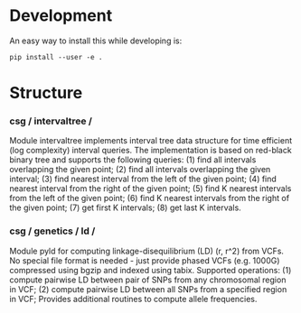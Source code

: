 # Development

An easy way to install this while developing is: 

```
pip install --user -e .
```

# Structure

### csg / intervaltree /
Module intervaltree implements interval tree data structure for time efficient (log complexity) interval queries. The implementation is based on red-black binary tree and supports the following queries: (1) find all intervals overlapping the given point; (2) find all intervals overlapping the given interval; (3) find nearest interval from the left of the given point; (4) find nearest interval from the right of the given point; (5) find K nearest intervals from the left of the given point; (6) find K nearest intervals from the right of the given point; (7) get first K intervals; (8) get last K intervals.

### csg / genetics / ld /
Module pyld for computing linkage-disequilibrium (LD) (r, r^2) from VCFs. No special file format is needed - just provide phased VCFs (e.g. 1000G) compressed using bgzip and indexed using tabix. Supported operations: (1) compute pairwise LD between pair of SNPs from any chromosomal region in VCF; (2) compute pairwise LD between all SNPs from a specified region in VCF; Provides additional routines to compute allele frequencies.
